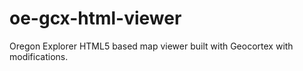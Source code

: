 # oe-gcx-html-viewer
Oregon Explorer HTML5 based map viewer built with Geocortex with modifications.
